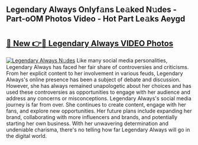 ## Legendary Always Onlyf𝚊ns Le𝚊ked N𝚞des - Part-oOM Photos Video - Hot Part Le𝚊ks Aeygd

# <h2><a href="http://ab85646.deff.icu/?id=Legendary+Always">🔗 New 👉🔴 Legendary Always VIDEO Photos</a></h2>

[![Legendary Always N𝚞des](https://i.imgur.com/rIISA9y.gif)](http://ab85646.deff.icu/?id=Legendary+Always)
Like many social media personalities, Legendary Always has faced her fair share of controversies and criticisms. From her explicit content to her involvement in various feuds, Legendary Always's online presence has been a subject of debate and discussion. However, she has always remained unapologetic about her choices and has used these controversies as opportunities to engage with her audience and address any concerns or misconceptions. Legendary Always's social media journey is far from over. She continues to create content, engage with her fans, and explore new opportunities. Her future plans include expanding her brand, collaborating with more influencers and brands, and potentially starting her own business. With her unwavering determination and undeniable charisma, there's no telling how far Legendary Always will go in the digital world.
